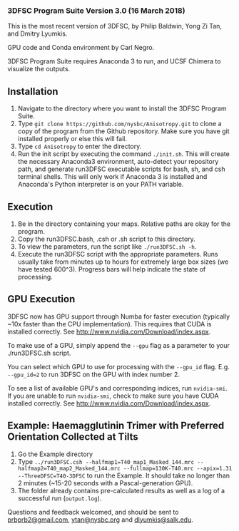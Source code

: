 ### 3DFSC Program Suite Version 3.0 (16 March 2018) ###

This is the most recent version of 3DFSC, by Philip Baldwin, Yong Zi Tan, and Dmitry Lyumkis.

GPU code and Conda environment by Carl Negro.

3DFSC Program Suite requires Anaconda 3 to run, and UCSF Chimera to visualize the outputs.

## Installation ##

1) Navigate to the directory where you want to install the 3DFSC Program Suite.
2) Type `git clone https://github.com/nysbc/Anisotropy.git` to clone a copy of the program from the Github repository. Make sure you have git installed properly or else this will fail.
3) Type `cd Anisotropy` to enter the directory.
4) Run the init script by executing the command `./init.sh`. This will create the necessary Anaconda3 environment, auto-detect your repository path, and generate run3DFSC executable scripts for bash, sh, and csh terminal shells. This will only work if Anaconda 3 is installed and Anaconda's Python interpreter is on your PATH variable.


## Execution ##

1) Be in the directory containing your maps. Relative paths are okay for the program.
2) Copy the run3DFSC.bash, .csh or .sh script to this directory.
3) To view the parameters, run the script like `./run3DFSC.sh -h`.
4) Execute the run3DFSC script with the appropriate parameters. Runs usually take from minutes up to hours for extremely large box sizes (we have tested 600^3). Progress bars will help indicate the state of processing.

## GPU Execution ##

3DFSC now has GPU support through Numba for faster execution (typically ~10x faster than the CPU implementation). This requires that CUDA is installed correctly. See http://www.nvidia.com/Download/index.aspx. 

To make use of a GPU, simply append the `--gpu` flag as a parameter to your ./run3DFSC.sh script.

You can select which GPU to use for processing with the `--gpu_id` flag. E.g. `--gpu_id=2` to run 3DFSC on the GPU with index number 2. 

To see a list of available GPU's and corresponding indices, run `nvidia-smi`. If you are unable to run `nvidia-smi`, check to make sure you have CUDA installed correctly. See http://www.nvidia.com/Download/index.aspx.

## Example: Haemagglutinin Trimer with Preferred Orientation Collected at Tilts ##

1) Go the Example directory
2) Type `../run3DFSC.csh --halfmap1=T40_map1_Masked_144.mrc --halfmap2=T40_map2_Masked_144.mrc --fullmap=130K-T40.mrc --apix=1.31 --ThreeDFSC=T40-3DFSC` to run the Example. It should take no longer than 2 minutes (~15-20 seconds with a Pascal-generation GPU).
3) The folder already contains pre-calculated results as well as a log of a successful run (`output.log`).

Questions and feedback welcomed, and should be sent to prbprb2@gmail.com, ytan@nysbc.org and dlyumkis@salk.edu.
